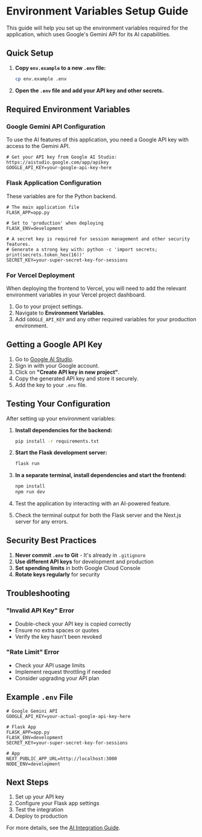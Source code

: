 # Environment Variables Setup Guide

This guide will help you set up the environment variables required for the application, which uses Google's Gemini API for its AI capabilities.

## Quick Setup

1.  **Copy `env.example` to a new `.env` file:**

    ```bash
    cp env.example .env
    ```

2.  **Open the `.env` file and add your API key and other secrets.**

## Required Environment Variables

### Google Gemini API Configuration

To use the AI features of this application, you need a Google API key with access to the Gemini API.

```env
# Get your API key from Google AI Studio: https://aistudio.google.com/app/apikey
GOOGLE_API_KEY=your-google-api-key-here
```

### Flask Application Configuration

These variables are for the Python backend.

```env
# The main application file
FLASK_APP=app.py

# Set to 'production' when deploying
FLASK_ENV=development

# A secret key is required for session management and other security features.
# Generate a strong key with: python -c 'import secrets; print(secrets.token_hex(16))'
SECRET_KEY=your-super-secret-key-for-sessions
```

### For Vercel Deployment

When deploying the frontend to Vercel, you will need to add the relevant environment variables in your Vercel project dashboard.

1.  Go to your project settings.
2.  Navigate to **Environment Variables**.
3.  Add `GOOGLE_API_KEY` and any other required variables for your production environment.

## Getting a Google API Key

1.  Go to [Google AI Studio](https://aistudio.google.com/app/apikey).
2.  Sign in with your Google account.
3.  Click on **"Create API key in new project"**.
4.  Copy the generated API key and store it securely.
5.  Add the key to your `.env` file.

## Testing Your Configuration

After setting up your environment variables:

1.  **Install dependencies for the backend:**

    ```bash
    pip install -r requirements.txt
    ```

2.  **Start the Flask development server:**

    ```bash
    flask run
    ```

3.  **In a separate terminal, install dependencies and start the frontend:**

    ```bash
    npm install
    npm run dev
    ```

4.  Test the application by interacting with an AI-powered feature.
5.  Check the terminal output for both the Flask server and the Next.js server for any errors.

## Security Best Practices

1.  **Never commit `.env` to Git** - It's already in `.gitignore`
2.  **Use different API keys** for development and production
3.  **Set spending limits** in both Google Cloud Console
4.  **Rotate keys regularly** for security

## Troubleshooting

### "Invalid API Key" Error
- Double-check your API key is copied correctly
- Ensure no extra spaces or quotes
- Verify the key hasn't been revoked

### "Rate Limit" Error
- Check your API usage limits
- Implement request throttling if needed
- Consider upgrading your API plan

## Example `.env` File

```env
# Google Gemini API
GOOGLE_API_KEY=your-actual-google-api-key-here

# Flask App
FLASK_APP=app.py
FLASK_ENV=development
SECRET_KEY=your-super-secret-key-for-sessions

# App
NEXT_PUBLIC_APP_URL=http://localhost:3000
NODE_ENV=development
```

## Next Steps

1. Set up your API key
2. Configure your Flask app settings
3. Test the integration
4. Deploy to production

For more details, see the [AI Integration Guide](./AI_INTEGRATION_GUIDE.md).